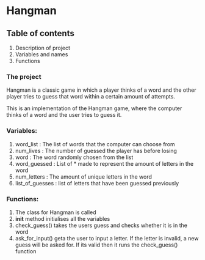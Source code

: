 # Hangman

## Table of contents

1. Description of project
2. Variables and names
3. Functions

### The project

Hangman is a classic game in which a player thinks of a word and the other player tries to guess that word within a certain amount of attempts.

This is an implementation of the Hangman game, where the computer thinks of a word and the user tries to guess it.

### Variables:

1. word_list : The list of words that the computer can choose from
2. num_lives : The number of guessed the player has before losing
3. word : The word randomly chosen from the list
4. word_guessed : List of \* made to represent the amount of letters in the word
5. num_letters : The amount of unique letters in the word
6. list_of_guesses : list of letters that have been guessed previously

### Functions:

1. The class for Hangman is called
2. **init** method initialises all the variables
3. check_guess() takes the users guess and checks whether it is in the word
4. ask_for_input() geta the user to input a letter. If the letter is invalid, a new guess will be asked for. If its valid then it runs the check_guess() function
